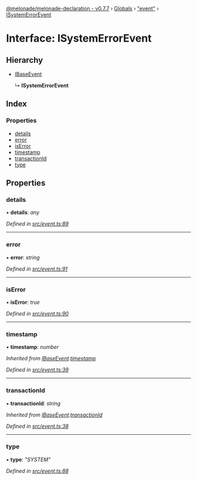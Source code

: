 [@melonade/melonade-declaration - v0.7.7](../README.md) › [Globals](../globals.md) › ["event"](../modules/_event_.md) › [ISystemErrorEvent](_event_.isystemerrorevent.md)

# Interface: ISystemErrorEvent

## Hierarchy

* [IBaseEvent](_event_.ibaseevent.md)

  ↳ **ISystemErrorEvent**

## Index

### Properties

* [details](_event_.isystemerrorevent.md#details)
* [error](_event_.isystemerrorevent.md#error)
* [isError](_event_.isystemerrorevent.md#iserror)
* [timestamp](_event_.isystemerrorevent.md#timestamp)
* [transactionId](_event_.isystemerrorevent.md#transactionid)
* [type](_event_.isystemerrorevent.md#type)

## Properties

###  details

• **details**: *any*

*Defined in [src/event.ts:89](https://github.com/devit-tel/melonade-declaration/blob/4a3ce57/src/event.ts#L89)*

___

###  error

• **error**: *string*

*Defined in [src/event.ts:91](https://github.com/devit-tel/melonade-declaration/blob/4a3ce57/src/event.ts#L91)*

___

###  isError

• **isError**: *true*

*Defined in [src/event.ts:90](https://github.com/devit-tel/melonade-declaration/blob/4a3ce57/src/event.ts#L90)*

___

###  timestamp

• **timestamp**: *number*

*Inherited from [IBaseEvent](_event_.ibaseevent.md).[timestamp](_event_.ibaseevent.md#timestamp)*

*Defined in [src/event.ts:39](https://github.com/devit-tel/melonade-declaration/blob/4a3ce57/src/event.ts#L39)*

___

###  transactionId

• **transactionId**: *string*

*Inherited from [IBaseEvent](_event_.ibaseevent.md).[transactionId](_event_.ibaseevent.md#transactionid)*

*Defined in [src/event.ts:38](https://github.com/devit-tel/melonade-declaration/blob/4a3ce57/src/event.ts#L38)*

___

###  type

• **type**: *"SYSTEM"*

*Defined in [src/event.ts:88](https://github.com/devit-tel/melonade-declaration/blob/4a3ce57/src/event.ts#L88)*
